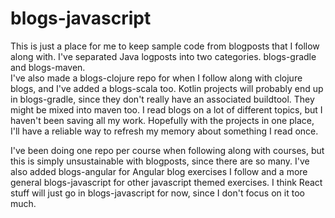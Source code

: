 # blogs-javascript #

This is just a place for me to keep sample code from blogposts that I follow
along with.  I've separated Java logposts into two categories.  blogs-gradle and
blogs-maven.  
I've also made a blogs-clojure repo for when I follow along with clojure
blogs, and I've added a blogs-scala too.  Kotlin projects will probably end up
in blogs-gradle, since they don't really have an associated buildtool.  They
might be mixed into maven too.  I read blogs on a lot of different topics, but I
haven't been saving all my work.  Hopefully with the projects in one place, I'll
have a reliable way to refresh my memory about something I read once.

I've been doing one repo per course when following along with courses, but this
is simply unsustainable with blogposts, since there are so many.  I've also added
blogs-angular for Angular blog exercises I follow and a more general 
blogs-javascript for other javascript themed exercises.  I think React stuff 
will just go in blogs-javascript for now, since I don't focus on it too much.
